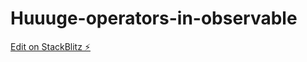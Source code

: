 # Huuuge-operators-in-observable

[Edit on StackBlitz ⚡️](https://stackblitz.com/edit/typescript-a9dv9v)
